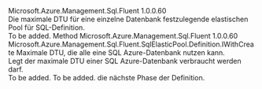 <Type Name="IWithDatabaseDtuMax" FullName="Microsoft.Azure.Management.Sql.Fluent.SqlElasticPool.Definition.IWithDatabaseDtuMax">
  <TypeSignature Language="C#" Value="public interface IWithDatabaseDtuMax" />
  <TypeSignature Language="ILAsm" Value=".class public interface auto ansi abstract IWithDatabaseDtuMax" />
  <TypeSignature Language="DocId" Value="T:Microsoft.Azure.Management.Sql.Fluent.SqlElasticPool.Definition.IWithDatabaseDtuMax" />
  <TypeSignature Language="VB.NET" Value="Public Interface IWithDatabaseDtuMax" />
  <TypeSignature Language="F#" Value="type IWithDatabaseDtuMax = interface" />
  <AssemblyInfo>
    <AssemblyName>Microsoft.Azure.Management.Sql.Fluent</AssemblyName>
    <AssemblyVersion>1.0.0.60</AssemblyVersion>
  </AssemblyInfo>
  <Interfaces />
  <Docs>
    <summary>
            Die maximale DTU für eine einzelne Datenbank festzulegende elastischen Pool für SQL-Definition.
            </summary>
    <remarks>To be added.</remarks>
  </Docs>
  <Members>
    <Member MemberName="WithDatabaseDtuMax">
      <MemberSignature Language="C#" Value="public Microsoft.Azure.Management.Sql.Fluent.SqlElasticPool.Definition.IWithCreate WithDatabaseDtuMax (int databaseDtuMax);" />
      <MemberSignature Language="ILAsm" Value=".method public hidebysig newslot virtual instance class Microsoft.Azure.Management.Sql.Fluent.SqlElasticPool.Definition.IWithCreate WithDatabaseDtuMax(int32 databaseDtuMax) cil managed" />
      <MemberSignature Language="DocId" Value="M:Microsoft.Azure.Management.Sql.Fluent.SqlElasticPool.Definition.IWithDatabaseDtuMax.WithDatabaseDtuMax(System.Int32)" />
      <MemberSignature Language="VB.NET" Value="Public Function WithDatabaseDtuMax (databaseDtuMax As Integer) As IWithCreate" />
      <MemberSignature Language="F#" Value="abstract member WithDatabaseDtuMax : int -&gt; Microsoft.Azure.Management.Sql.Fluent.SqlElasticPool.Definition.IWithCreate" Usage="iWithDatabaseDtuMax.WithDatabaseDtuMax databaseDtuMax" />
      <MemberType>Method</MemberType>
      <AssemblyInfo>
        <AssemblyName>Microsoft.Azure.Management.Sql.Fluent</AssemblyName>
        <AssemblyVersion>1.0.0.60</AssemblyVersion>
      </AssemblyInfo>
      <ReturnValue>
        <ReturnType>Microsoft.Azure.Management.Sql.Fluent.SqlElasticPool.Definition.IWithCreate</ReturnType>
      </ReturnValue>
      <Parameters>
        <Parameter Name="databaseDtuMax" Type="System.Int32" />
      </Parameters>
      <Docs>
        <param name="databaseDtuMax">Maximale DTU, die alle eine SQL Azure-Datenbank nutzen kann.</param>
        <summary>
            Legt der maximale DTU einer SQL Azure-Datenbank verbraucht werden darf.
            </summary>
        <returns>To be added.</returns>
        <remarks>To be added.</remarks>
        <return>die nächste Phase der Definition.</return>
      </Docs>
    </Member>
  </Members>
</Type>
